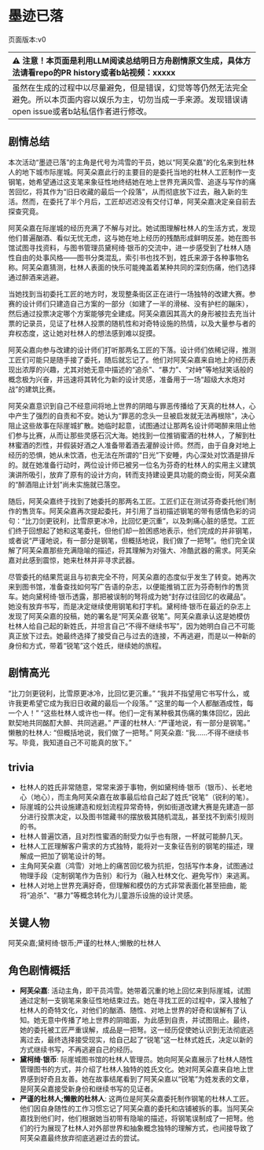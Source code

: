 # 墨迹已落
页面版本:v0
 

| :warning: 注意！本页面是利用LLM阅读总结明日方舟剧情原文生成，具体方法请看repo的PR history或者b站视频：xxxxx           |
|:----------------------------|
| 虽然在生成的过程中以尽量避免，但是错误，幻觉等等仍然无法完全避免。所以本页面内容以娱乐为主，切勿当成一手来源。发现错误请open issue或者b站私信作者进行修改。|



## 剧情总结
本次活动“墨迹已落”的主角是代号为鸿雪的干员，她以“阿芙朵嘉”的化名来到杜林人的地下城市际崖城。阿芙朵嘉此行的主要目的是委托当地的杜林人工匠制作一支钢笔，她希望通过这支笔来象征性地终结她在地上世界充满风雪、追逐与写作的痛苦回忆，将其作为“旧日收藏的最后一个段落”，从而彻底放下过去，融入新的生活。然而，在委托了半个月后，工匠却迟迟没有交付订单，阿芙朵嘉决定亲自前去探查究竟。

阿芙朵嘉在际崖城的经历充满了不解与对比。她试图理解杜林人的生活方式，发现他们普遍酗酒、看似无忧无虑，这与她在地上经历的残酷形成鲜明反差。她在图书馆试图寻找资料，与图书管理员黛柯绮·银币的交流中，进一步感受到了杜林人随性自由的处事风格——图书分类混乱，索引书也找不到，姓氏来源于各种事物名称。阿芙朵嘉猜测，杜林人表面的快乐可能掩盖着某种共同的深刻伤痛，他们选择通过醉酒来逃避。

当她找到当初委托工匠的地方时，发现整条街区正在进行一场独特的改建大赛。参赛的设计师们只建造自己方案的一部分（如建了一半的滑梯、没有护栏的蹦床），然后通过投票决定哪个方案能够完全建成。阿芙朵嘉因其高大的身形被拉去充当计票的记录员，见证了杜林人投票的随机性和对奇特设施的热情，以及大量参与者的弃权态度，这让她对杜林人的想法感到难以捉摸。

阿芙朵嘉向参与改建的设计师们打听那两名工匠的下落。设计师们依稀记得，推测工匠们可能只是随手接了委托，随后就忘记了。他们对阿芙朵嘉来自地上的经历表现出浓厚的兴趣，尤其对她无意中描述的“追杀”、“暴力”、“对峙”等地狱笑话般的概念极为兴奋，并迅速将其转化为新的设计灵感，准备用于一场“超级大水炮对战”的建筑比赛。

阿芙朵嘉意识到自己不经意间将地上世界的阴暗与罪恶传播给了天真的杜林人，心中产生了强烈的自责和不安。她认为“罪恶的念头一旦被启发就无法再根除”，决心阻止这些故事在际崖城扩散。她临时起意，试图通过让那两名设计师喝醉来阻止他们参与比赛，从而让那些灵感石沉大海。她找到一位推销蜜酒的杜林人，了解到杜林蜜酒的烈性，并假装好酒之人准备带着酒去灌醉设计师。然而，由于自身对地上经历的恐惧，她从未饮酒，也无法在所谓的“日光”下安睡，内心深处对饮酒是排斥的。就在她准备行动时，两位设计师已被另一位名为芬奇的杜林人的实用主义建筑演讲所吸引，放弃了原有的设计方向，转而支持建设更具功能的商业街，阿芙朵嘉的“醉酒阻止计划”尚未实施就已落空。

随后，阿芙朵嘉终于找到了她委托的那两名工匠。工匠们正在测试芬奇委托他们制作的售货车。阿芙朵嘉再次提起委托，并引用了当初描述钢笔的带有感情色彩的词句：“比刀剑更锐利，比雪原更冰冷，比回忆更沉重”，以及刺痛心脏的感觉。工匠们终于回想起了她和这笔委托，但他们却一脸困惑地表示，他们完成的并非钢笔，或者说“严谨地说，有一部分是钢笔，但概括地说，我们做了一把弩”。他们完全误解了阿芙朵嘉那些充满隐喻的描述，将其理解为对强大、冷酷武器的需求。阿芙朵嘉对此感到震惊，她来杜林并非寻求武器。

尽管委托的结果荒诞且与初衷完全不符，阿芙朵嘉的态度似乎发生了转变。她再次来到图书馆，准备查找如何写广告语的杂志，以便能推销工匠为芬奇制作的售货车。她向黛柯绮·银币透露，那把被误制的弩将成为她“封存过往回忆的收藏品”。她没有放弃书写，而是决定继续使用钢笔和打字机。黛柯绮·银币在最近的杂志上发现了阿芙朵嘉的投稿，她的署名是“阿芙朵嘉·锐笔”。阿芙朵嘉承认这是她模仿杜林人给自己起的新姓氏，并坦言自己“不得不继续书写”，因为她明白自己不可能真正放下过去。她最终选择了接受自己与过去的连接，不再逃避，而是以一种新的身份和方式，带着“锐笔”这个姓氏，继续她的旅程。
## 剧情高光
“比刀剑更锐利，比雪原更冰冷，比回忆更沉重。”
“我并不指望用它书写什么，或许我更希望它成为我旧日收藏的最后一个段落。”
“这里的每一个人都酗酒成性，每一个人！”
“这些杜林人或许也一样。他们一定有某种极其伤痛的集体回忆，因此默契地共同酩酊大醉、共同逃避。”
严谨的杜林人: “严谨地说，有一部分是钢笔。”
懒散的杜林人: “但概括地说，我们做了一把弩。”
阿芙朵嘉: “我......不得不继续书写。毕竟，我知道自己不可能真的放下。”
## trivia
- 杜林人的姓氏非常随意，常常来源于事物，例如黛柯绮·银币（银币）、长老地心（地心），而主角阿芙朵嘉在故事最后给自己起了姓氏“锐笔”（锐利的笔）。
- 际崖城的公共设施建造和规划流程异常奇特，例如街道改建大赛是先建造一部分进行投票决定，以及图书馆藏书的摆放极其随机混乱，甚至找不到索引规则的书。
- 杜林人普遍饮酒，且对烈性蜜酒的耐受力似乎也有限，一杯就可能醉几天。
- 杜林人工匠理解客户需求的方式独特，能将对一支象征告别的钢笔的描述，理解成一把加了钢笔设计的弩。
- 主角阿芙朵嘉（鸿雪）对地上的痛苦回忆极为抗拒，包括写作本身，试图通过物理手段（定制钢笔作为告别）和行为（融入杜林文化、避免写作）来逃离。
- 杜林人对地上世界充满好奇，但理解和模仿的方式非常表面化甚至扭曲，能将“追杀”、“暴力”等概念转化为儿童游乐设施的设计灵感。
## 关键人物
阿芙朵嘉;黛柯绮·银币;严谨的杜林人;懒散的杜林人
## 角色剧情概括
-   **阿芙朵嘉**: 活动主角，即干员鸿雪。她带着沉重的地上回忆来到际崖城，试图通过定制一支钢笔来象征性地结束过去。她在寻找工匠的过程中，深入接触了杜林人的奇特文化，对他们的酗酒、随性、对地上世界的好奇和误解有了认知。她无意中传播了地上世界的阴暗面，为此感到自责，并试图阻止。最终，她的委托被工匠严重误解，成品是一把弩。这一经历促使她认识到无法彻底逃离过去，最终选择接受现实，给自己起了“锐笔”这一杜林式姓氏，决定以新的方式继续书写，不再逃避自己的经历。
-   **黛柯绮·银币**: 际崖城图书馆的杜林人管理员。她向阿芙朵嘉展示了杜林人随性管理图书的方式，并介绍了杜林人独特的姓氏文化。她对阿芙朵嘉来自地上世界感到好奇且友善。她在故事结尾看到了阿芙朵嘉以“锐笔”为姓发表的文章，是阿芙朵嘉接受新身份和继续书写的见证者。
-   **严谨的杜林人;懒散的杜林人**: 这两位是阿芙朵嘉委托制作钢笔的杜林人工匠。他们因自身随性的工作习惯忘记了阿芙朵嘉的委托和店铺被拆的事。当阿芙朵嘉找到他们时，他们根据她当初带有隐喻的描述，将钢笔误制成了一把弩。他们的行为展现了杜林人对外部世界和抽象概念独特的理解方式，也间接导致了阿芙朵嘉最终放弃彻底逃避过去的尝试。